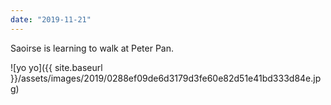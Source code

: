 ```yaml
---
date: "2019-11-21"
---
```


Saoirse is learning to walk at Peter Pan.

![yo yo]({{ site.baseurl }}/assets/images/2019/0288ef09de6d3179d3fe60e82d51e41bd333d84e.jpg)
